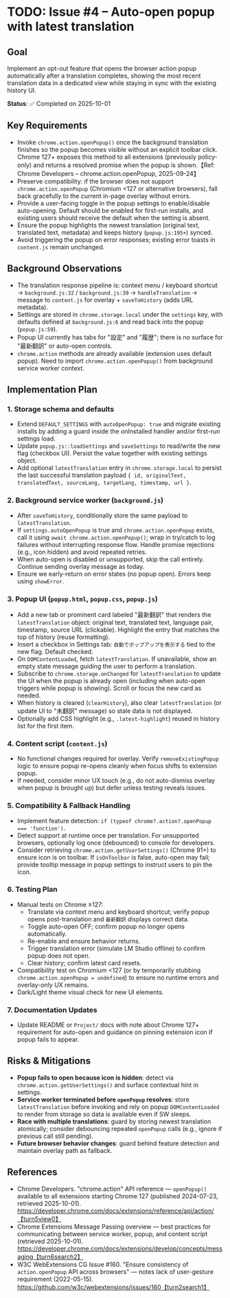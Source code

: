# TODO: Issue #4 – Auto-open popup with latest translation

## Goal
Implement an opt-out feature that opens the browser action popup automatically after a translation completes, showing the most recent translation data in a dedicated view while staying in sync with the existing history UI.

**Status**: ✅ Completed on 2025-10-01

## Key Requirements
- Invoke `chrome.action.openPopup()` once the background translation finishes so the popup becomes visible without an explicit toolbar click. Chrome 127+ exposes this method to all extensions (previously policy-only) and returns a resolved promise when the popup is shown.【Ref: Chrome Developers – chrome.action.openPopup, 2025-09-24】
- Preserve compatibility: if the browser does not support `chrome.action.openPopup` (Chromium <127 or alternative browsers), fall back gracefully to the current in-page overlay without errors.
- Provide a user-facing toggle in the popup settings to enable/disable auto-opening. Default should be enabled for first-run installs, and existing users should receive the default when the setting is absent.
- Ensure the popup highlights the newest translation (original text, translated text, metadata) and keeps history (`popup.js:195+`) synced.
- Avoid triggering the popup on error responses; existing error toasts in `content.js` remain unchanged.

## Background Observations
- The translation response pipeline is: context menu / keyboard shortcut → `background.js:32` / `background.js:39` → `handleTranslation` → message to `content.js` for overlay + `saveToHistory` (adds URL metadata).
- Settings are stored in `chrome.storage.local` under the `settings` key, with defaults defined at `background.js:6` and read back into the popup (`popup.js:59`).
- Popup UI currently has tabs for "設定" and "履歴"; there is no surface for "最新翻訳" or auto-open controls.
- `chrome.action` methods are already available (extension uses default popup). Need to import `chrome.action.openPopup()` from background service worker context.

## Implementation Plan

### 1. Storage schema and defaults
- Extend `DEFAULT_SETTINGS` with `autoOpenPopup: true` and migrate existing installs by adding a guard inside the onInstalled handler and/or first-run settings load.
- Update `popup.js::loadSettings` and `saveSettings` to read/write the new flag (checkbox UI). Persist the value together with existing settings object.
- Add optional `latestTranslation` entry in `chrome.storage.local` to persist the last successful translation payload `{ id, originalText, translatedText, sourceLang, targetLang, timestamp, url }`.

### 2. Background service worker (`background.js`)
- After `saveToHistory`, conditionally store the same payload to `latestTranslation`.
- If `settings.autoOpenPopup` is true and `chrome.action.openPopup` exists, call it using `await chrome.action.openPopup()`; wrap in try/catch to log failures without interrupting response flow. Handle promise rejections (e.g., icon hidden) and avoid repeated retries.
- When auto-open is disabled or unsupported, skip the call entirely. Continue sending overlay message as today.
- Ensure we early-return on error states (no popup open). Errors keep using `showError`.

### 3. Popup UI (`popup.html`, `popup.css`, `popup.js`)
- Add a new tab or prominent card labeled "最新翻訳" that renders the `latestTranslation` object: original text, translated text, language pair, timestamp, source URL (clickable). Highlight the entry that matches the top of history (reuse formatting).
- Insert a checkbox in Settings tab: `自動でポップアップを表示する` tied to the new flag. Default checked.
- On `DOMContentLoaded`, fetch `latestTranslation`. If unavailable, show an empty state message guiding the user to perform a translation.
- Subscribe to `chrome.storage.onChanged` for `latestTranslation` to update the UI when the popup is already open (including when auto-open triggers while popup is showing). Scroll or focus the new card as needed.
- When history is cleared (`clearHistory`), also clear `latestTranslation` (or update UI to "未翻訳" message) so stale data is not displayed.
- Optionally add CSS highlight (e.g., `.latest-highlight`) reused in history list for the first item.

### 4. Content script (`content.js`)
- No functional changes required for overlay. Verify `removeExistingPopup` logic to ensure popup re-opens cleanly when focus shifts to extension popup.
- If needed, consider minor UX touch (e.g., do not auto-dismiss overlay when popup is brought up) but defer unless testing reveals issues.

### 5. Compatibility & Fallback Handling
- Implement feature detection: `if (typeof chrome?.action?.openPopup === 'function')`.
- Detect support at runtime once per translation. For unsupported browsers, optionally log once (debounced) to console for developers.
- Consider retrieving `chrome.action.getUserSettings()` (Chrome 91+) to ensure icon is on toolbar. If `isOnToolbar` is false, auto-open may fail; provide tooltip message in popup settings to instruct users to pin the icon.

### 6. Testing Plan
- Manual tests on Chrome ≥127:
  - Translate via context menu and keyboard shortcut; verify popup opens post-translation and `最新翻訳` displays correct data.
  - Toggle auto-open OFF; confirm popup no longer opens automatically.
  - Re-enable and ensure behavior returns.
  - Trigger translation error (simulate LM Studio offline) to confirm popup does not open.
  - Clear history; confirm latest card resets.
- Compatibility test on Chromium <127 (or by temporarily stubbing `chrome.action.openPopup = undefined`) to ensure no runtime errors and overlay-only UX remains.
- Dark/Light theme visual check for new UI elements.

### 7. Documentation Updates
- Update README or `Project/` docs with note about Chrome 127+ requirement for auto-open and guidance on pinning extension icon if popup fails to appear.

## Risks & Mitigations
- **Popup fails to open because icon is hidden**: detect via `chrome.action.getUserSettings()` and surface contextual hint in settings.
- **Service worker terminated before `openPopup` resolves**: store `latestTranslation` before invoking and rely on popup `DOMContentLoaded` to render from storage so data is available even if SW sleeps.
- **Race with multiple translations**: guard by storing newest translation atomically; consider debouncing repeated `openPopup` calls (e.g., ignore if previous call still pending).
- **Future browser behavior changes**: guard behind feature detection and maintain overlay path as fallback.

## References
- Chrome Developers. "chrome.action" API reference — `openPopup()` available to all extensions starting Chrome 127 (published 2024-07-23, retrieved 2025-10-01). https://developer.chrome.com/docs/extensions/reference/api/action/【turn5view0】
- Chrome Extensions Message Passing overview — best practices for communicating between service worker, popup, and content script (retrieved 2025-10-01). https://developer.chrome.com/docs/extensions/develop/concepts/messaging【turn6search2】
- W3C WebExtensions CG Issue #160. "Ensure consistency of `action.openPopup` API across browsers" — notes lack of user-gesture requirement (2022-05-15). https://github.com/w3c/webextensions/issues/160【turn2search1】
